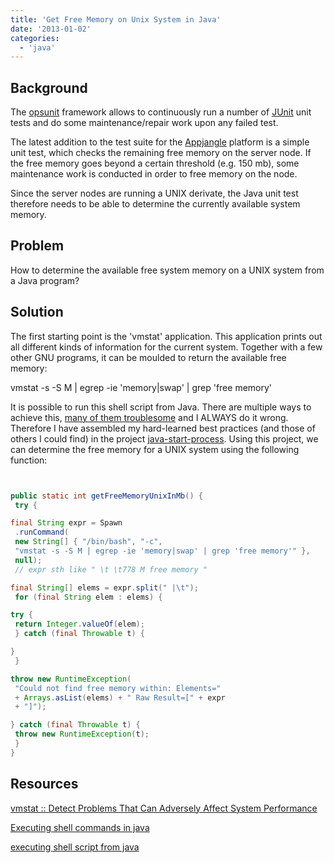 ```yaml
---
title: 'Get Free Memory on Unix System in Java'
date: '2013-01-02'
categories:
  - 'java'
---
```


## Background

The [opsunit](https://github.com/mxro/opsunit) framework allows to continuously run a number of [JUnit](http://junit.sourceforge.net/) unit tests and do some maintenance/repair work upon any failed test.

The latest addition to the test suite for the [Appjangle](http://appjangle.com) platform is a simple unit test, which checks the remaining free memory on the server node. If the free memory goes beyond a certain threshold (e.g. 150 mb), some maintenance work is conducted in order to free memory on the node.

Since the server nodes are running a UNIX derivate, the Java unit test therefore needs to be able to determine the currently available system memory.

## Problem

How to determine the available free system memory on a UNIX system from a Java program?

## Solution

The first starting point is the 'vmstat' application. This application prints out all different kinds of information for the current system. Together with a few other GNU programs, it can be moulded to return the available free memory:

vmstat -s -S M | egrep -ie 'memory|swap' | grep 'free memory'

It is possible to run this shell script from Java. There are multiple ways to achieve this, [many of them troublesome](http://intekhabsadekin.wordpress.com/2009/03/05/java-runtimegetruntimeexec-will-and-will-not-work/) and I ALWAYS do it wrong. Therefore I have assembled my hard-learned best practices (and those of others I could find) in the project [java-start-process](https://github.com/mxro/java-start-process). Using this project, we can determine the free memory for a UNIX system using the following function:

```java


public static int getFreeMemoryUnixInMb() {
 try {

final String expr = Spawn
 .runCommand(
 new String[] { "/bin/bash", "-c",
 "vmstat -s -S M | egrep -ie 'memory|swap' | grep 'free memory'" },
 null);
 // expr sth like " \t \t778 M free memory "

final String[] elems = expr.split(" |\t");
 for (final String elem : elems) {

try {
 return Integer.valueOf(elem);
 } catch (final Throwable t) {

}
 }

throw new RuntimeException(
 "Could not find free memory within: Elements="
 + Arrays.asList(elems) + " Raw Result=[" + expr
 + "]");

} catch (final Throwable t) {
 throw new RuntimeException(t);
 }
}
```

## Resources

[vmstat :: Detect Problems That Can Adversely Affect System Performance](%20Detect%20Problems%20That%20Can%20Adversely%20Affect%20System%20Performance)

[Executing shell commands in java](http://www.overclock.net/t/533327/executing-shell-commands-in-java)

[executing shell script from java](http://www.coderanch.com/t/379834/java/java/executing-shell-script-java)
